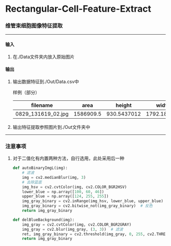 # Rectangular-Cell-Feature-Extract

### 维管束细胞图像特征提取

---

#### 输入

1. 在./Data文件夹内放入原始图片

#### 输出

1. 输出数据特征到./Out/Data.csv中
   
   样例（部分）
   
   | filename           | area      | height      | width       |
   | ------------------ | --------- | ----------- | ----------- |
   | 0829_131619_02.jpg | 1586909.5 | 930.5437012 | 1792.184692 |

2. 输出特征提取参照图片到./Out文件夹中

---

### 注意事项

1. 对于二值化有内置两种方法，自行选用，此处采用后一种
   
   ```python
   def autoBinaryImgL(img):
       # 滤波
       img = cv2.medianBlur(img, 3)
       # 去除蓝底
       img_hsv = cv2.cvtColor(img, cv2.COLOR_BGR2HSV)
       lower_blue = np.array([100, 60, 46])
       upper_blue = np.array([124, 255, 255])
       img_gray_binary = cv2.inRange(img_hsv, lower_blue, upper_blue)
       img_gray_binary = cv2.bitwise_not(img_gray_binary)  # 反色
       return img_gray_binary
   ```
   
   ```python
   def delBlueBackground(img):
       img_gray = cv2.cvtColor(img, cv2.COLOR_BGR2GRAY)
       img_gray = cv2.blur(img_gray, (3, 3))  # 滤波
       ret, img_gray_binary = cv2.threshold(img_gray, 0, 255, cv2.THRESH_OTSU + cv2.THRESH_BINARY)  # 自适应
       return img_gray_binary
   ```
   
   
